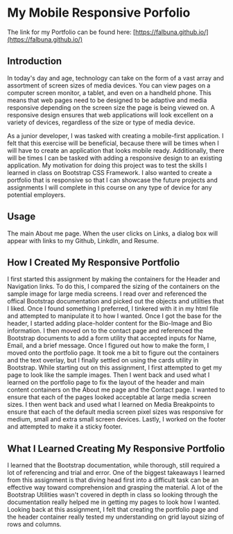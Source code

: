 # My Mobile Responsive Porfolio

The link for my Portfolio can be found here: [https://falbuna.github.io/](https://falbuna.github.io/)

## Introduction

In today's day and age, technology can take on the form of a vast array and assortment of screen sizes of media devices. You can view pages on a computer screen monitor, a tablet, and even on a handheld phone. This means that web pages need to be designed to be adaptive and media responsive depending on the screen size the page is being viewed on. A responsive design ensures that web applications will look excellent on a variety of devices, regardless of the size or type of media device.

As a junior developer, I was tasked with creating a mobile-first application. I felt that this exercise will be beneficial, because there will be times when I will have to create an application that looks mobile ready. Additionally, there will be times I can be tasked with adding a responsive design to an existing application. My motivation for doing this project was to test the skills I learned in class on Bootstrap CSS Framework. I also wanted to create a portfolio that is responsive so that I can showcase the future projects and assignments I will complete in this course on any type of device for any potential employers.

## Usage

The main About me page. When the user clicks on Links, a dialog box will appear with links to my Github, LinkdIn, and Resume.



## How I Created My Responsive Portfolio

I first started this assignment by making the containers for the Header and Navigation links. To do this, I compared the sizing of the containers on the sample image for large media screens. I read over and referenced the offical Bootstrap documentation and picked out the objects and utilities that I liked. Once I found something I preferred, I tinkered with it in my html file and attempted to manipulate it to how I wanted. Once I got the base for the header, I started adding place-holder content for the Bio-Image and Bio information. I then moved on to the contact page and referenced the Bootstrap documents to add a form utility that accepted inputs for Name, Email, and a brief message. Once I figured out how to make the form, I moved onto the portfolio page. It took me a bit to figure out the containers and the text overlay, but I finally settled on using the cards utility in Bootstrap. While starting out on this assignment, I first attempted to get my page to look like the sample images. Then I went back and used what I learned on the portfolio page to fix the layout of the header and main content containers on the About me page and the Contact page. I wanted to ensure that each of the pages looked acceptable at large media screen sizes. I then went back and used what I learned on Media Breakpoints to ensure that each of the default media screen pixel sizes was responsive for medium, small and extra small screen devices. Lastly, I worked on the footer and attempted to make it a sticky footer.

## What I Learned Creating My Responsive Portfolio

I learned that the Bootstrap documentation, while thorough, still required a lot of referencing and trial and error. One of the biggest takeaways I learned from this assignment is that diving head first into a difficult task can be an effective way toward comprehension and grasping the material. A lot of the Bootstrap Utilities wasn't covered in depth in class so looking through the documentation really helped me in getting my pages to look how I wanted. Looking back at this assignment, I felt that creating the portfolio page and the header container really tested my understanding on grid layout sizing of rows and columns.